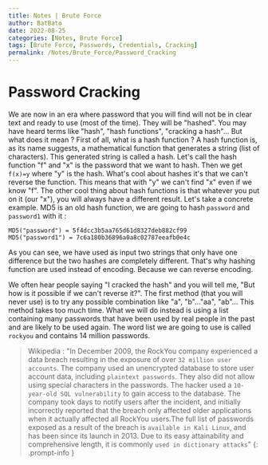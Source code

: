 ```yaml
---
title: Notes | Brute Force
author: BatBato
date: 2022-08-25
categories: [Notes, Brute Force]
tags: [Brute Force, Passwords, Credentials, Cracking]
permalink: /Notes/Brute_Force/Password_Cracking
---
```


# Password Cracking

We are now in an era where password that you will find will not be in clear text and ready to use (most of the time). They will be "hashed". You may have heard terms like "hash", "hash functions", "cracking a hash"... But what does it mean ? First of all, what is a hash function ? A hash function is, as its name suggests, a mathematical function that generates a string (list of characters). This generated string is called a hash. Let's call the hash function "f" and "x" is the password that we want to hash. Then we get ```f(x)=y``` where "y" is the hash. What's cool about hashes it's that we can't reverse the function. This means that with "y" we can't find "x" even if we know "f". The other cool thing about hash functions is that whatever you put on it (our "x"), you will always have a different result. Let's take a concrete example. MD5 is an old hash function, we are going to hash ```password``` and ```password1``` with it :

```console
MD5("password") = 5f4dcc3b5aa765d61d8327deb882cf99
MD5("password1") = 7c6a180b36896a0a8c02787eeafb0e4c
```

As you can see, we have used as input two strings that only have one difference but the two hashes are completely different. That's why hashing function are used instead of encoding. Because we can reverse encoding.

We often hear people saying "I cracked the hash" and you will tell me, "But how is it possible if we can't reverse it?". The first method (that you will never use) is to try any possible combination like "a", "b"..."aa", "ab"... This method takes too much time. What we will do instead is using a list containing many passwords that have been used by real people in the past and are likely to be used again. The word list we are going to use is called ```rockyou``` and contains 14 million passwords. 

> Wikipedia : "In December 2009, the RockYou company experienced a data breach resulting in the exposure of over ```32 million user accounts```. The company used an unencrypted database to store user account data, including ```plaintext passwords```. They also did not allow using special characters in the passwords. The hacker used a ```10-year-old SQL vulnerability``` to gain access to the database. The company took days to notify users after the incident, and initially incorrectly reported that the breach only affected older applications when it actually affected all RockYou users.The full list of passwords exposed as a result of the breach is ```available in Kali Linux```, and has been since its launch in 2013. Due to its easy attainability and comprehensive length, it is commonly ```used in dictionary attacks```"
{: .prompt-info }
